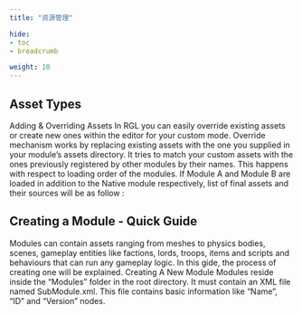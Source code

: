 ```yaml
---
title: "资源管理"

hide: 
- toc
- breadcrumb

weight: 10
---
```


## Asset Types

Adding & Overriding Assets In RGL you can easily override existing assets or create new ones within the editor for your custom mode. Override mechanism works by replacing existing assets with the one you supplied in your module’s assets directory. It tries to match your custom assets with the ones previously registered by other modules by their names. This happens with respect to loading order of the modules. If Module A and Module B are loaded in addition to the Native module respectively, list of final assets and their sources will be as follow :

## Creating a Module - Quick Guide

Modules can contain assets ranging from meshes to physics bodies, scenes, gameplay entities like factions, lords, troops, items and scripts and behaviours that can run any gameplay logic. In this gide, the process of creating one will be explained. Creating A New Module Modules reside inside the “Modules” folder in the root directory. It must contain an XML file named SubModule.xml. This file contains basic information like “Name”, “ID” and “Version” nodes.